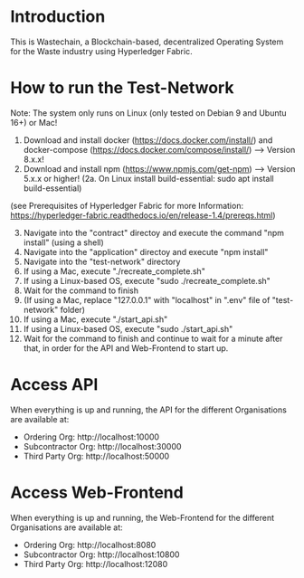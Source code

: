 # Introduction 
This is Wastechain, a Blockchain-based, decentralized Operating System for the Waste industry using Hyperledger Fabric. 

# How to run the Test-Network
Note: The system only runs on Linux (only tested on Debian 9 and Ubuntu 16+) or Mac!

1. Download and install docker (https://docs.docker.com/install/) and docker-compose (https://docs.docker.com/compose/install/) --> Version 8.x.x!
2. Download and install npm (https://www.npmjs.com/get-npm) --> Version 5.x.x or higher!
(2a. On Linux install build-essential: sudo apt install build-essential) 

(see Prerequisites of Hyperledger Fabric for more Information: https://hyperledger-fabric.readthedocs.io/en/release-1.4/prereqs.html)

3. Navigate into the "contract" directoy and execute the command "npm install" (using a shell)
4. Navigate into the "application" directoy and execute "npm install"
5. Navigate into the "test-network" directory
6. If using a Mac, execute "./recreate_complete.sh"
7. If using a Linux-based OS, execute "sudo ./recreate_complete.sh"
8. Wait for the command to finish
8. (If using a Mac, replace "127.0.0.1" with "localhost" in ".env" file of "test-network" folder)
9. If using a Mac, execute "./start_api.sh"
10. If using a Linux-based OS, execute "sudo ./start_api.sh"
11. Wait for the command to finish and continue to wait for a minute after that, in order for the API and Web-Frontend to start up.

# Access API
When everything is up and running, the API for the different Organisations are available at:
- Ordering Org: http://localhost:10000
- Subcontractor Org: http://localhost:30000
- Third Party Org: http://localhost:50000

# Access Web-Frontend
When everything is up and running, the Web-Frontend for the different Organisations are available at:
- Ordering Org: http://localhost:8080
- Subcontractor Org: http://localhost:10800
- Third Party Org: http://localhost:12080

